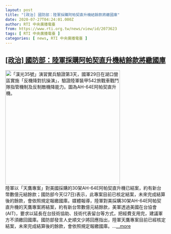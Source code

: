 ```yaml
---
layout: post
title: "[政治] 國防部：陸軍採購阿帕契直升機結餘款將繳國庫"
date: 2020-07-27T04:24:01.000Z
author: RTI 中央廣播電臺
from: https://www.rti.org.tw/news/view/id/2073623
tags: [ RTI 中央廣播電臺 ]
categories: [ news, RTI 中央廣播電臺 ]
---
```

<!--1595823841000-->
[[政治] 國防部：陸軍採購阿帕契直升機結餘款將繳國庫](https://www.rti.org.tw/news/view/id/2073623)
------

<div>
<img src="https://static.rti.org.tw/assets/thumbnails/2019/05/29/20190529000106M.jpg" width="360" alt="「漢光35號」演習實兵驗證第3天，國軍29日在湖口營區實施「反機降對抗操演」，驗證陸軍裝甲542旅戰車戰鬥隊指管機制及反制敵機降能力。圖為AH-64E阿帕契直升機。" title="「漢光35號」演習實兵驗證第3天，國軍29日在湖口營區實施「反機降對抗操演」，驗證陸軍裝甲542旅戰車戰鬥隊指管機制及反制敵機降能力。圖為AH-64E阿帕契直升機。"><br>陸軍以「天鷹專案」對美國採購的30架AH-64E阿帕契直升機已結案，約有新台幣數億元結餘款；國防部今天(27日)表示，此專案目前已核定結案，未來完成結算後的餘款，會依照規定報繳國庫。媒體報導，陸軍對美採購30架AH-64E阿帕契直升機的天鷹專案將結案，約有新台幣數億元結餘款，美軍透過美國在台協會(AIT)，要求以延長在台技術協助、技術代表留台等方式，把經費支用完，建議軍方不須繳回國庫。國防部發言人史順文少將回應指出，陸軍天鷹專案目前已經核定結案，未來完成結算後的餘款，會依照規定報繳國庫。...<a target="_blank" href="https://www.rti.org.tw/news/view/id/2073623">...more</a>
</div>
